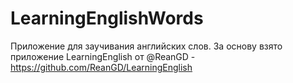 LearningEnglishWords
===============
Приложение для заучивания английских слов. За основу взято приложение LearningEnglish от @ReanGD - https://github.com/ReanGD/LearningEnglish